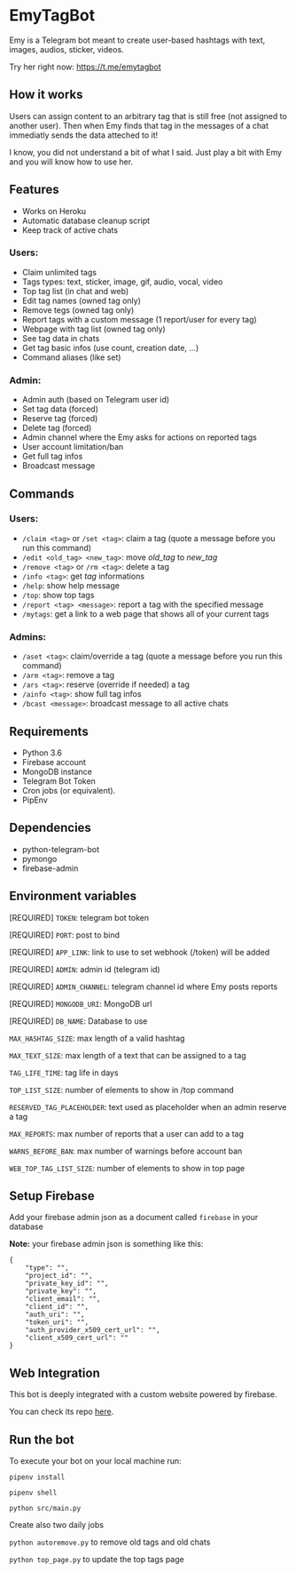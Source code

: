 # EmyTagBot

Emy is a Telegram bot meant to create user-based hashtags with text, images, audios, sticker, videos.

Try her right now: https://t.me/emytagbot

## How it works
Users can assign content to an arbitrary tag that is still free (not assigned to another user). Then when Emy finds that tag in the messages of a chat immediatly sends the data atteched to it!

I know, you did not understand a bit of what I said. Just play a bit with Emy and you will know how to use her.

## Features
* Works on Heroku
* Automatic database cleanup script
* Keep track of active chats

### Users:
* Claim unlimited tags
* Tags types: text, sticker, image, gif, audio, vocal, video
* Top tag list (in chat and web)
* Edit tag names (owned tag only)
* Remove tegs (owned tag only)
* Report tags with a custom message (1 report/user for every tag)
* Webpage with tag list (owned tag only)
* See tag data in chats
* Get tag basic infos (use count, creation date, ...)
* Command aliases (like set)

### Admin:
* Admin auth (based on Telegram user id)
* Set tag data (forced)
* Reserve tag (forced)
* Delete tag (forced)
* Admin channel where the Emy asks for actions on reported tags
* User account limitation/ban
* Get full tag infos
* Broadcast message

## Commands

### Users:
* `/claim <tag>` or `/set <tag>`: claim a tag (quote a message before you run this command)
* `/edit <old_tag> <new_tag>`: move *old_tag* to *new_tag*
* `/remove <tag>` or `/rm <tag>`: delete a tag
* `/info <tag>`: get *tag* informations
* `/help`: show help message
* `/top`: show top tags
* `/report <tag> <message>`: report a tag with the specified message
* `/mytags`: get a link to a web page that shows all of your current tags

### Admins:
* `/aset <tag>`: claim/override a tag (quote a message before you run this command)
* `/arm <tag>`: remove a tag
* `/ars <tag>`: reserve (override if needed) a tag
* `/ainfo <tag>`: show full tag infos
* `/bcast <message>`: broadcast message to all active chats

## Requirements
* Python 3.6
* Firebase account
* MongoDB instance
* Telegram Bot Token
* Cron jobs (or equivalent). 
* PipEnv

## Dependencies
* python-telegram-bot
* pymongo
* firebase-admin 

## Environment variables

[REQUIRED] `TOKEN`: telegram bot token

[REQUIRED] `PORT`: post to bind

[REQUIRED] `APP_LINK`: link to use to set webhook (/token) will be added

[REQUIRED] `ADMIN`: admin id (telegram id)

[REQUIRED] `ADMIN_CHANNEL`: telegram channel id where Emy posts reports

[REQUIRED] `MONGODB_URI`: MongoDB url

[REQUIRED] `DB_NAME`: Database to use

`MAX_HASHTAG_SIZE`:  max length of a valid hashtag

`MAX_TEXT_SIZE`: max length of a text that can be assigned to a tag

`TAG_LIFE_TIME`: tag life in days

`TOP_LIST_SIZE`: number of elements to show in /top command

`RESERVED_TAG_PLACEHOLDER`: text used as placeholder when an admin reserve a tag

`MAX_REPORTS`: max number of reports that a user can add to a tag

`WARNS_BEFORE_BAN`: max number of warnings before account ban

`WEB_TOP_TAG_LIST_SIZE`:  number of elements to show in top page

## Setup Firebase
Add your firebase admin json as a document called `firebase` in your database

**Note:**
your firebase admin json is something like this:
```
{
    "type": "",
    "project_id": "",
    "private_key_id": "",
    "private_key": "",
    "client_email": "",
    "client_id": "",
    "auth_uri": "",
    "token_uri": "",
    "auth_provider_x509_cert_url": "",
    "client_x509_cert_url": ""
}
```

## Web Integration
This bot is deeply integrated with a custom website powered by firebase.

You can check its repo [here](https://github.com/rickycorte/EmyTagBot-Site).


## Run the bot
To execute your bot on your local machine run:

`pipenv install`

`pipenv shell`

`python src/main.py`

Create also two daily jobs

`python autoremove.py` to remove old tags and old chats

`python top_page.py` to update the top tags page
